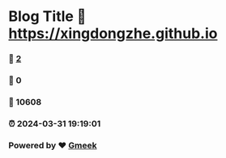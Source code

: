 # Blog Title :link: https://xingdongzhe.github.io 
### :page_facing_up: [2](https://xingdongzhe.github.io/tag.html) 
### :speech_balloon: 0 
### :hibiscus: 10608 
### :alarm_clock: 2024-03-31 19:19:01 
### Powered by :heart: [Gmeek](https://github.com/Meekdai/Gmeek)
